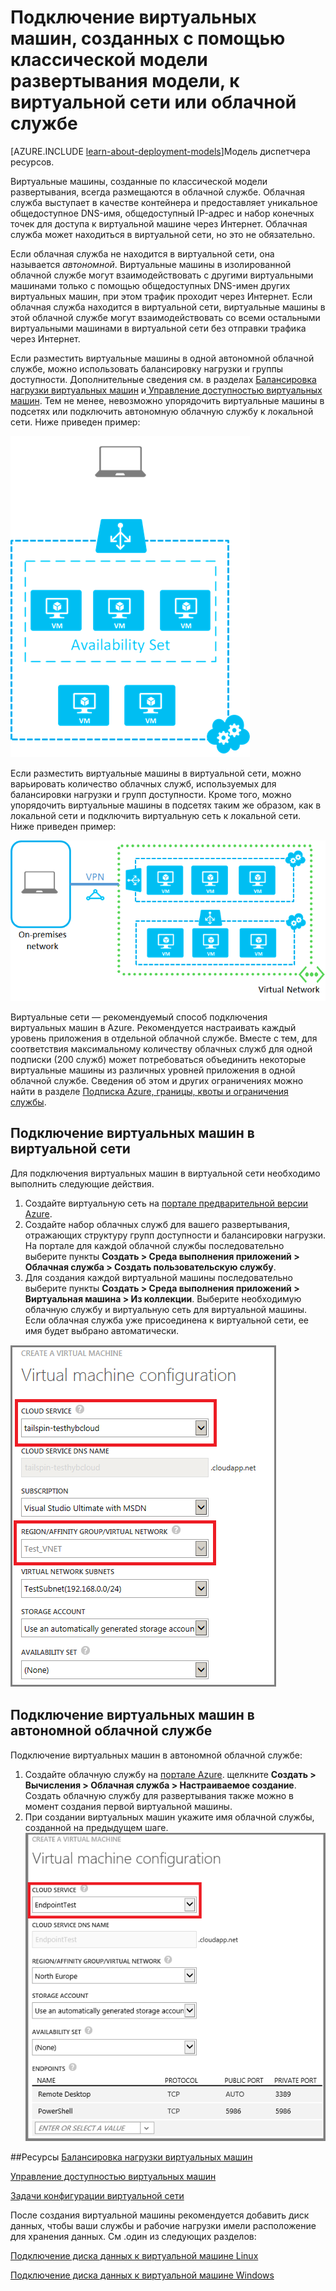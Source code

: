 <properties
	pageTitle="Подключение виртуальных машин к облачной службе | Microsoft Azure"
	description="Подключение виртуальных машин, созданных с помощью классической модели развертывания модели, к облачной службе Azure или виртуальной сети."
	services="virtual-machines"
	documentationCenter=""
	authors="cynthn"
	manager="timlt"
	editor=""
	tags="azure-service-management"/>

<tags
	ms.service="virtual-machines"
	ms.workload="infrastructure-services"
	ms.tgt_pltfrm="vm-multiple"
	ms.devlang="na"
	ms.topic="article"
	ms.date="10/15/2015"
	ms.author="cynthn"/>


# Подключение виртуальных машин, созданных с помощью классической модели развертывания модели, к виртуальной сети или облачной службе

[AZURE.INCLUDE [learn-about-deployment-models](../../includes/learn-about-deployment-models-classic-include.md)]Модель диспетчера ресурсов.


Виртуальные машины, созданные по классической модели развертывания, всегда размещаются в облачной службе. Облачная служба выступает в качестве контейнера и предоставляет уникальное общедоступное DNS-имя, общедоступный IP-адрес и набор конечных точек для доступа к виртуальной машине через Интернет. Облачная служба может находиться в виртуальной сети, но это не обязательно.

Если облачная служба не находится в виртуальной сети, она называется *автономной*. Виртуальные машины в изолированной облачной службе могут взаимодействовать с другими виртуальными машинами только с помощью общедоступных DNS-имен других виртуальных машин, при этом трафик проходит через Интернет. Если облачная служба находится в виртуальной сети, виртуальные машины в этой облачной службе могут взаимодействовать со всеми остальными виртуальными машинами в виртуальной сети без отправки трафика через Интернет.

Если разместить виртуальные машины в одной автономной облачной службе, можно использовать балансировку нагрузки и группы доступности. Дополнительные сведения см. в разделах [Балансировка нагрузки виртуальных машин](../articles/load-balance-virtual-machines.md) и[ Управление доступностью виртуальных машин](../articles/manage-availability-virtual-machines.md). Тем не менее, невозможно упорядочить виртуальные машины в подсетях или подключить автономную облачную службу к локальной сети. Ниже приведен пример:

![Виртуальные машины в автономной облачной службе](./media/howto-connect-vm-cloud-service/CloudServiceExample.png)

Если разместить виртуальные машины в виртуальной сети, можно варьировать количество облачных служб, используемых для балансировки нагрузки и групп доступности. Кроме того, можно упорядочить виртуальные машины в подсетях таким же образом, как в локальной сети и подключить виртуальную сеть к локальной сети. Ниже приведен пример:

![Виртуальные машины в виртуальной сети](./media/howto-connect-vm-cloud-service/VirtualNetworkExample.png)

Виртуальные сети — рекомендуемый способ подключения виртуальных машин в Azure. Рекомендуется настраивать каждый уровень приложения в отдельной облачной службе. Вместе с тем, для соответствия максимальному количеству облачных служб для одной подписки (200 служб) может потребоваться объединить некоторые виртуальные машины из различных уровней приложения в одной облачной службе. Сведения об этом и других ограничениях можно найти в разделе [Подписка Azure, границы, квоты и ограничения службы](../azure-subscription-service-limits.md).

## Подключение виртуальных машин в виртуальной сети

Для подключения виртуальных машин в виртуальной сети необходимо выполнить следующие действия.

1.	Создайте виртуальную сеть на [портале предварительной версии Azure](../articles/virtual-network/virtual-networks-create-vnet-classic-pportal.md).
2.	Создайте набор облачных служб для вашего развертывания, отражающих структуру групп доступности и балансировки нагрузки. На портале для каждой облачной службы последовательно выберите пункты **Создать > Среда выполнения приложений > Облачная служба > Создать пользовательскую службу**.
3.	Для создания каждой виртуальной машины последовательно выберите пункты **Создать > Среда выполнения приложений > Виртуальная машина > Из коллекции**. Выберите необходимую облачную службу и виртуальную сеть для виртуальной машины. Если облачная служба уже присоединена к виртуальной сети, ее имя будет выбрано автоматически.

![Выбор облачной службы для виртуальной машины](./media/howto-connect-vm-cloud-service/VMConfig1.png)

## Подключение виртуальных машин в автономной облачной службе

Подключение виртуальных машин в автономной облачной службе:

1.	Создайте облачную службу на [портале Azure](http://manage.windowsazure.com). щелкните **Создать > Вычисления > Облачная служба > Настраиваемое создание**. Создать облачную службу для развертывания также можно в момент создания первой виртуальной машины.
2.	При создании виртуальных машин укажите имя облачной службы, созданной на предыдущем шаге. ![Добавление виртуальной машины в существующую облачную службу](./media/howto-connect-vm-cloud-service/Connect-VM-to-CS.png)

##Ресурсы
[Балансировка нагрузки виртуальных машин](../articles/load-balance-virtual-machines.md)

[Управление доступностью виртуальных машин](../articles/manage-availability-virtual-machines.md)

[Задачи конфигурации виртуальной сети](../documentation/services/virtual-machines/)

После создания виртуальной машины рекомендуется добавить диск данных, чтобы ваши службы и рабочие нагрузки имели расположение для хранения данных. См .один из следующих разделов:

[Подключение диска данных к виртуальной машине Linux](../articles/virtual-machines/virtual-machines-linux-how-to-attach-disk.md)

[Подключение диска данных к виртуальной машине Windows](../articles/virtual-machines/storage-windows-attach-disk.md)

<!---HONumber=Nov15_HO2-->
